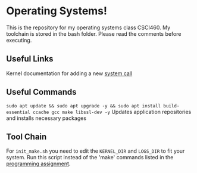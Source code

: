 # Operating Systems! 

This is the repository for my operating systems class CSCI460. My toolchain is
stored in the bash folder. Please read the comments before executing.

## Useful Links
Kernel documentation for adding a new [system call](https://www.kernel.org/doc/html/latest/process/adding-syscalls.html)

## Useful Commands
`sudo apt update && sudo apt upgrade -y && sudo apt install build-essential ccache gcc make libssl-dev -y`
Updates application repositories and installs necessary packages

## Tool Chain
For `init_make.sh` you need to edit the `KERNEL_DIR` and `LOGS_DIR` to fit your
system. Run this script instead of the 'make' commands listed in the
[programming assignment](https://canvas.umt.edu/courses/18301/assignments/228633).
